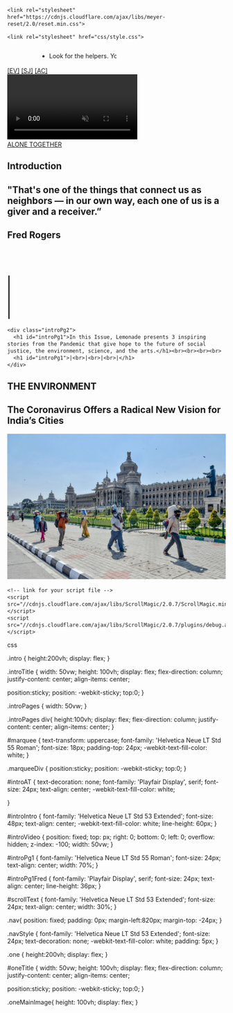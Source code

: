 <!DOCTYPE html>
<html lang="en">
<head>
  <meta charset="UTF-8">
	<title>Lemonade|Some Good News — Issue 01</title>
	<meta name="viewport" content="width=device-width">
	<link rel="shortcut icon" href="favicon.ico" type="image/x-icon">
	<link rel="icon" href="" type="image/x-icon">
	<!-- meyer-reset is a special css library that overrides all the ugle default css styles that come with html5 -->
	<link href="https://fonts.googleapis.com/css2?family=Playfair+Display:ital,wght@0,400;0,700;1,500&display=swap" rel="stylesheet">

	<link rel="stylesheet" href="https://cdnjs.cloudflare.com/ajax/libs/meyer-reset/2.0/reset.min.css">
  <script src="//ajax.googleapis.com/ajax/libs/jquery/1.9.1/jquery.min.js"></script>
  <script src="//cdnjs.cloudflare.com/ajax/libs/ScrollMagic/2.0.7/ScrollMagic.min.js"></script>
  <script src="//cdnjs.cloudflare.com/ajax/libs/ScrollMagic/2.0.7/plugins/debug.addIndicators.min.js"></script>

	<link rel="stylesheet" href="css/style.css">
</head>

<body>

<div class="marqueeDiv">
  <marquee width="50%" direction="left" scrollamount="5" scrolldelay="60" onmouseover="this.stop();" onmouseout="this.start();">
    <ul class="ticker-left">
        <li id="marquee">
          Look for the helpers. You will always find people who are helping. Darkness cannot drive out darkness; only light can do that. Hate cannot drive out hate; only love can do that. Look for the helpers. You will always find people who are helping. Darkness cannot drive out darkness; only light can do that. Hate cannot drive out hate; only love can do that. Look for the helpers. You will always find people who are helping. Darkness cannot drive out darkness; only light can do that. Hate cannot drive out hate; only love can do that. Look for the helpers. You will always find people who are helping. Darkness cannot drive out darkness; only light can do that. Hate cannot drive out hate; only love can do that.Look for the helpers. You will always find people who are helping. Darkness cannot drive out darkness; only light can do that. Hate cannot drive out hate; only love can do that.
        </li>
    </ul>
  </marquee>
</div>

<div class="nav">
  <a class="navStyle" href="page1.html#">[EV]</a>
  <a class="navStyle" href="page1.html#">[SJ]</a>
  <a class="navStyle" href="page1.html#">[AC]</a>
</div>

<section class="intro">

  <video autoplay muted loop id="introVideo">
    <source src="images/1_1.mp4" type="video/mp4">
  </video>

  <div class="introTitle">
    <a id="introAT" href="index.html">ALONE TOGETHER</a>
    <h1 id="introIntro">Introduction</h1>
  </div>

  <div class="introPages">
    <div class="introPg1">
      <h1 id="introPg1">"That's one of the things that connect us as neighbors — in our own way, each one of us is a giver and a receiver.”</h1>
      <h1 id="introPg1Fred">Fred Rogers</h1><br><br>
      <h1 id="introPg1">|<br>|<br>|<br>|</h1>
    </div>

    <div class="introPg2">
      <h1 id="introPg1">In this Issue, Lemonade presents 3 inspiring stories from the Pandemic that give hope to the future of social justice, the environment, science, and the arts.</h1><br><br><br><br>
      <h1 id="introPg1">|<br>|<br>|<br>|</h1>
    </div>

</section>

<section class="one">

  <div id="oneTitle">
    <h1 id="oneSubStyle">THE ENVIRONMENT</h1>
    <h1 id="oneTitleStyle">The Coronavirus Offers a Radical New Vision for India’s Cities</h1>
  </div>

  <div id="oneTitleImages">
    <img class="oneMainImage"src="images/india.jpg" alt="">

  </div>

</section>

<script
  	src="https://code.jquery.com/jquery-3.4.1.min.js"
  	integrity="sha256-CSXorXvZcTkaix6Yvo6HppcZGetbYMGWSFlBw8HfCJo="
  	crossorigin="anonymous"></script>

  	<!-- link for your script file -->
    <script src="//cdnjs.cloudflare.com/ajax/libs/ScrollMagic/2.0.7/ScrollMagic.min.js"></script>
    <script src="//cdnjs.cloudflare.com/ajax/libs/ScrollMagic/2.0.7/plugins/debug.addIndicators.min.js"></script>
  <script src="script.js"></script>
  </body>
</html>



css

.intro {
  height:200vh;
  display: flex;
}


.introTitle {
  width: 50vw;
  height: 100vh;
  display: flex;
  flex-direction: column;
  justify-content: center;
  align-items: center;

  position:sticky;
  position: -webkit-sticky;
  top:0;
}

.introPages {
  width: 50vw;
}

.introPages div{
  height:100vh;
  display: flex;
  flex-direction: column;
  justify-content: center;
  align-items: center;
}

#marquee {
  text-transform: uppercase;
  font-family: 'Helvetica Neue LT Std 55 Roman';
  font-size: 18px;
  padding-top: 24px;
  -webkit-text-fill-color: white;
}

.marqueeDiv {
  position:sticky;
  position: -webkit-sticky;
  top:0;
}

#introAT {
  text-decoration: none;
  font-family: 'Playfair Display', serif;
  font-size: 24px;
  text-align: center;
  -webkit-text-fill-color: white;

}

#introIntro {
  font-family: 'Helvetica Neue LT Std 53 Extended';
  font-size: 48px;
  text-align: center;
  -webkit-text-fill-color: white;
  line-height: 60px;
}

#introVideo {
   position: fixed;
   top: px;
   right: 0;
   bottom: 0;
   left: 0;
   overflow: hidden;
   z-index: -100;
   width: 50vw;
}

#introPg1 {
  font-family: 'Helvetica Neue LT Std 55 Roman';
  font-size: 24px;
  text-align: center;
  width: 70%;
}

#introPg1Fred {
  font-family: 'Playfair Display', serif;
  font-size: 24px;
  text-align: center;
  line-height: 36px;
}

#scrollText {
  font-family: 'Helvetica Neue LT Std 53 Extended';
  font-size: 24px;
  text-align: center;
  width: 30%;
}

.nav{
  position: fixed;
  padding: 0px;
  margin-left:820px;
  margin-top: -24px;
}

.navStyle {
  font-family: 'Helvetica Neue LT Std 53 Extended';
  font-size: 24px;
  text-decoration: none;
  -webkit-text-fill-color: white;
  padding: 5px;
}


.one {
  height:200vh;
  display: flex;
}

#oneTitle {
  width: 50vw;
  height: 100vh;
  display: flex;
  flex-direction: column;
  justify-content: center;
  align-items: center;

  position:sticky;
  position: -webkit-sticky;
  top:0;
}

.oneMainImage{
  height: 100vh;
  display: flex;
}
